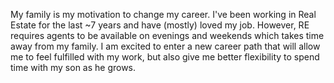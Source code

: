 My family is my motivation to change my career. I've been working in Real Estate for the last ~7 years and have (mostly) loved my job. However, RE requires agents to be available on evenings and weekends which takes time away from my family. I am excited to enter a new career path that will allow me to feel fulfilled with my work, but also give me better flexibility to spend time with my son as he grows. 
